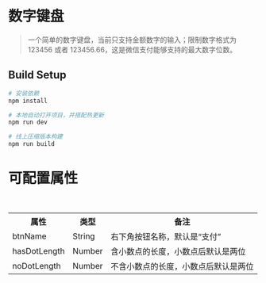 # 数字键盘

> 一个简单的数字键盘，当前只支持金额数字的输入；限制数字格式为 123456 或者 123456.66，这是微信支付能够支持的最大数字位数。

## Build Setup

``` bash
# 安装依赖
npm install

# 本地自动打开项目，并搭配热更新
npm run dev

# 线上压缩版本构建
npm run build
```


# 可配置属性
<table>
    <tr>
        <th>属性</th>
        <th>类型</th>
        <th>备注</th>
    </tr>
    <tr>
        <td>btnName</td>
        <td>String</td>
        <td>右下角按钮名称，默认是“支付”</td>
    </tr>
    <tr>
        <td>hasDotLength</td>
        <td>Number</td>
        <td>含小数点的长度，小数点后默认是两位</td>
    </tr>
    <tr>
        <td>noDotLength</td>
        <td>Number</td>
        <td>不含小数点的长度，小数点后默认是两位</td>
    </tr>
</table>






